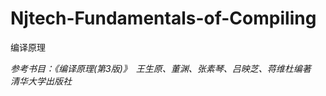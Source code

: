 # Njtech-Fundamentals-of-Compiling
编译原理  
   
     
*参考书目：《编译原理(第3版)》　王生原、董渊、张素琴、吕映芝、蒋维杜编著　清华大学出版社*　　
